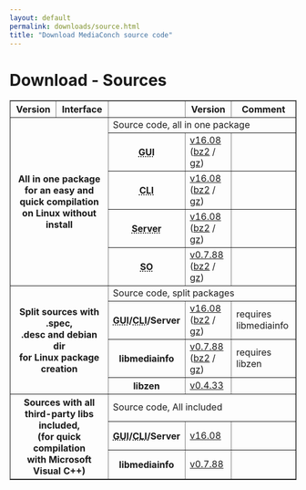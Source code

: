 ```yaml
---
layout: default
permalink: downloads/source.html
title: "Download MediaConch source code"
---
```


# Download - Sources

<section id="Sources"></section>

<table border="1">
<thead>
<tr class="table-header">
    <th>Version</th>
    <th>Interface</th>
    <th>&nbsp;</th>
    <th>Version</th>
    <th>Comment</th>
</tr>
</thead>
<tbody>

<tr>
    <th rowspan="5" colspan="2">All in one package<br /> for an easy and quick compilation<br /> on Linux without install</th>
    <td class="table-OS" colspan="3" id="AllInOne">Source code, all in one package</td>
</tr>
<tr>
    <th><abbr title="Graphical User Interface">GUI</abbr></th>
    <td><a href="//mediaarea.net/download/binary/mediaconch-gui/16.08/MediaConch_GUI_16.08_GNU_FromSource.tar.xz">v16.08</a> (<a href="//mediaarea.net/download/binary/mediaconch-gui/16.08/MediaConch_GUI_16.08_GNU_FromSource.tar.bz2">bz2</a> / <a href="//mediaarea.net/download/binary/mediaconch-gui/16.08/MediaConch_GUI_16.08_GNU_FromSource.tar.gz">gz</a>)</td>
    <td>&nbsp;</td>
</tr>
<tr>
    <th><abbr title="Command Line Interface">CLI</abbr></th>
    <td><a href="//mediaarea.net/download/binary/mediaconch/16.08/MediaConch_CLI_16.08_GNU_FromSource.tar.xz">v16.08</a> (<a href="//mediaarea.net/download/binary/mediaconch/16.08/MediaConch_CLI_16.08_GNU_FromSource.tar.bz2">bz2</a> / <a href="//mediaarea.net/download/binary/mediaconch/16.08/MediaConch_CLI_16.08_GNU_FromSource.tar.gz">gz</a>)</td>
    <td>&nbsp;</td>
</tr>
<tr>
    <th><abbr title="Server">Server</abbr></th>
    <td><a href="//mediaarea.net/download/binary/mediaconch-server/16.08/MediaConch_Server_16.08_GNU_FromSource.tar.xz">v16.08</a> (<a href="//mediaarea.net/download/binary/mediaconch-server/16.08/MediaConch_Server_16.08_GNU_FromSource.tar.bz2">bz2</a> / <a href="//mediaarea.net/download/binary/mediaconch-server/16.08/MediaConch_Server_16.08_GNU_FromSource.tar.gz">gz</a>)</td>
    <td>&nbsp;</td>
</tr>
<tr>
    <th><abbr title="Shared Object">SO</abbr></th>
    <td><a href="//mediaarea.net/download/binary/libmediainfo0/0.7.88/MediaInfo_DLL_0.7.88_GNU_FromSource.tar.xz">v0.7.88</a> (<a href="//mediaarea.net/download/binary/libmediainfo0/0.7.88/MediaInfo_DLL_0.7.88_GNU_FromSource.tar.bz2">bz2</a> / <a href="//mediaarea.net/download/binary/libmediainfo0/0.7.88/MediaInfo_DLL_0.7.88_GNU_FromSource.tar.gz">gz</a>)</td>
    <td>&nbsp;</td>
</tr>
<tr>
    <th rowspan="4" colspan="2">Split sources with .spec,<br />.desc and debian dir<br /> for Linux package creation</th>
    <td class="table-OS" colspan="3" id="Split">Source code, split packages</td>
</tr>
<tr>
    <th><abbr title="Graphical User Interface">GUI</abbr>/<abbr title="Command Line Interface">CLI</abbr>/Server</th>
    <td><a href="//mediaarea.net/download/source/mediaconch/16.08/mediaconch_16.08.tar.xz">v16.08</a> (<a href="//mediaarea.net/download/source/mediaconch/16.08/mediaconch_16.08.tar.bz2">bz2</a> / <a href="//mediaarea.net/download/source/mediaconch/16.08/mediaconch_16.08.tar.gz">gz</a>)</td>
    <td>requires libmediainfo</td>
</tr>
<tr>
    <th>libmediainfo</th>
    <td><a href="//mediaarea.net/download/source/libmediainfo/0.7.88/libmediainfo_0.7.88.tar.xz">v0.7.88</a> (<a href="//mediaarea.net/download/source/libmediainfo/0.7.88/libmediainfo_0.7.88.tar.bz2">bz2</a> / <a href="//mediaarea.net/download/source/libmediainfo/0.7.88/libmediainfo_0.7.88.tar.gz">gz</a>)</td>
    <td>requires libzen</td>
</tr>
<tr>
    <th>libzen</th>
    <td><a href="//mediaarea.net/download/source/libzen/0.4.33/libzen_0.4.33.tar.bz2">v0.4.33</a></td>
    <td>&nbsp;</td>
</tr>
<tr>
    <th rowspan="3" colspan="2">Sources with all<br />third-party libs included,<br />(for quick compilation<br />with Microsoft Visual C++)</th>
    <td class="table-OS" colspan="3" id="Split">Source code, All included</td>
</tr>
<tr>
    <th><abbr title="Graphical User Interface">GUI</abbr>/<abbr title="Command Line Interface">CLI</abbr>/Server</th>
    <td><a href="//mediaarea.net/download/source/mediaconch/16.08/mediaconch_16.08_AllInclusive.7z">v16.08</a></td>
    <td>&nbsp;</td>
</tr>
<tr>
    <th>libmediainfo</th>
    <td><a href="//mediaarea.net/download/source/libmediainfo/0.7.88/libmediainfo_0.7.88_AllInclusive.7z">v0.7.88</a></td>
    <td>&nbsp;</td>
</tr>

</tbody>
</table>
